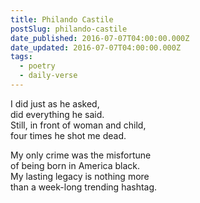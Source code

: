 ```yaml
---
title: Philando Castile
postSlug: philando-castile
date_published: 2016-07-07T04:00:00.000Z
date_updated: 2016-07-07T04:00:00.000Z
tags:
  - poetry
  - daily-verse
---
```


I did just as he asked,  
did everything he said.  
Still, in front of woman and child,  
four times he shot me dead.

My only crime was the misfortune  
of being born in America black.  
My lasting legacy is nothing more  
than a week-long trending hashtag.
